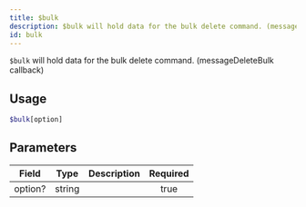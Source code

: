 ```yaml
---
title: $bulk 
description: $bulk will hold data for the bulk delete command. (messageDeleteBulk callback)
id: bulk
---
```


`$bulk` will hold data for the bulk delete command. (messageDeleteBulk callback)

## Usage

```php
$bulk[option]
```

## Parameters 


| Field   | Type   | Description | Required |
| ------- | ------ | ----------- |:--------:|
| option? | string |             |    true   |
